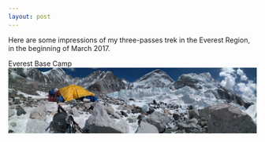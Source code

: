 ```yaml
---
layout: post
---
```

Here are some impressions of my three-passes trek in the Everest Region, in the beginning of March 2017.

Everest Base Camp 
<img src="/images/PANO_20170320_112314.jpg">

